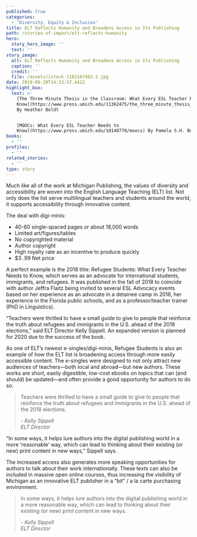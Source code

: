 ```yaml
---
published: true
categories:
  - 'Diversity, Equity & Inclusion'
title: ELT Reflects Humanity and Broadens Access in Its Publishing
path: /stories-of-impact/elt-reflects-humanity
hero:
  story_hero_image: ''
  text: ''
story_image:
  alt: ELT Reflects Humanity and Broadens Access in Its Publishing
  caption: ''
  credit: ''
  file: /assets/istock-1161167462-2.jpg
date: 2019-09-20T14:33:57.441Z
highlight_box:
  text: >-
    [The Three Minute Thesis in the Classroom: What Every ESL Teacher Needs to
    Know](https://www.press.umich.edu/11362475/the_three_minute_thesis_in_the_classroom)
    By Heather Boldt


    [MOOCs: What Every ESL Teacher Needs to
    Know](https://www.press.umich.edu/10140778/moocs) By Pamela S.H. Bogart
books:
  - ''
profiles:
  - ''
related_stories:
  - ''
type: story
---
```

Much like all of the work at Michigan Publishing, the values of diversity and accessibility are woven into the English Language Teaching (ELT) list. Not only does the list serve multilingual teachers and students around the world, it supports accessibility through innovative content.

<div class="lg:float-right lg:-mr-64 lg:w-3/5 border-l-8 border-sea-blue px-6 pt-6 ml-6 mb-4" markdown="1">The deal with digi-minis:

* 40-60 single-spaced pages or about 18,000 words
* Limited art/figures/tables
* No copyrighted material
* Author copyright
* High royalty rate as an incentive to produce quickly
* $3 .99 Net price</div>

A perfect example is the 2018 title: Refugee Students: What Every Teacher Needs to Know, which serves as an advocate for international students, immigrants, and refugees. It was published in the fall of 2018 to coincide with author Jeffra Flaitz being invited to several ESL Advocacy events based on her experience as an advocate in a detainee camp in 2016, her experience in the Florida public schools, and as a professor/teacher trainer (PhD in Linguistics). 

“Teachers were thrilled to have a small guide to give to people that reinforce the truth about refugees and immigrants in the U.S. ahead of the 2018 elections,” said ELT Director Kelly Sippell. An expanded version is planned for 2020 due to the success of the book.

As one of ELT’s newest e-singles/digi-minis, Refugee Students is also an example of how the ELT list is broadening access through more easily accessible content. The e-singles were designed to not only attract new audiences of teachers—both local and abroad—but new authors. These works are short, easily digestible, low-cost ebooks on topics that can (and should) be updated—and often provide a good opportunity for authors to do so. 

<blockquote class="quote floated yellow"><p>Teachers were thrilled to have a small guide to give to people that reinforce the truth about refugees and immigrants in the U.S. ahead of the 2018 elections.</p><footer><cite>- Kelly Sippell<br>ELT Director</cite></footer></blockquote>

“In some ways, it helps lure authors into the digital publishing world in a more ‘reasonable’ way, which can lead to thinking about their existing (or new) print content in new ways,” Sippell says.

The increased access also generates more speaking opportunities for authors to talk about their work internationally. These texts can also be included in massive open online courses, thus increasing the visibility of Michigan as an innovative ELT publisher in a “bit” / a la carte purchasing environment.

<blockquote class="quote full blue"><p>In some ways, it helps lure authors into the digital publishing world in a more reasonable way, which can lead to thinking about their existing (or new) print content in new ways.</p><footer><cite>- Kelly Sippell<br>ELT Director</cite></footer></blockquote>
